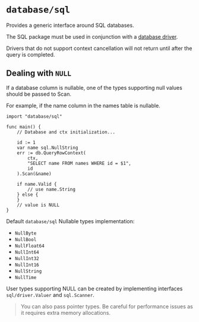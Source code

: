 # `database/sql`
Provides a generic interface around SQL databases.  
  
The SQL package must be used in conjunction with a [database driver](https://go.dev/wiki/SQLDrivers).  
  
Drivers that do not support context cancellation will not return until 
after the query is completed.  
## Dealing with `NULL`
If a database column is nullable, one of the types supporting null values 
should be passed to Scan.  
  
For example, if the name column in the names table is nullable.
```golang
import "database/sql"

func main() {
    // Database and ctx initialization...

    id := 1
    var name sql.NullString
    err := db.QueryRowContext(
        ctx,
        "SELECT name FROM names WHERE id = $1",
        id
    ).Scan(&name)

    if name.Valid {
        // use name.String
    } else {
    }
    // value is NULL
}
```
  
Default `database/sql` Nullable types implementation:
- `NullByte`
- `NullBool`
- `NullFloat64`
- `NullInt64`
- `NullInt32`
- `NullInt16`
- `NullString`
- `NullTime`
  
User types supporting NULL can be created by implementing 
interfaces `sql/driver.Valuer` and `sql.Scanner`.
  
>You can also pass pointer types. Be careful for performance issues as it 
requires extra memory allocations.
